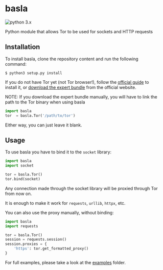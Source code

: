 # basla
![python 3.x](https://img.shields.io/static/v1?label=python&message=3.x&color=blue)

Python module that allows Tor to be used for sockets and HTTP requests

## Installation
To install basla, clone the repository content and run the following command:
```console
$ python3 setup.py install
```

If you do not have Tor yet (not Tor browser!), follow the [official guide](https://community.torproject.org/onion-services/setup/install/) to install it, or [download the expert bundle](https://www.torproject.org/download/tor/) from the official website.

NOTE: If you download the expert bundle manually, you will have to link the path to the Tor binary when using basla
```python
import basla
tor  = basla.Tor('/path/to/tor')
```
Either way, you can just leave it blank.

## Usage
To use basla you have to bind it to the `socket` library:
```python
import basla
import socket

tor = basla.Tor()
tor.bind(socket)
```

Any connection made through the socket library will be proxied through Tor from now on.

It is enough to make it work for `requests`, `urllib`, `httpx`, etc.


You can also use the proxy manually, without binding:

```python
import basla
import requests

tor = basla.Tor()
session = requests.session()
session.proxies = {
    'https': tor.get_formatted_proxy()
}
```

For full examples, please take a look at the [examples](examples) folder.